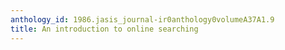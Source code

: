 ```yaml
---
anthology_id: 1986.jasis_journal-ir0anthology0volumeA37A1.9
title: An introduction to online searching
---
```

